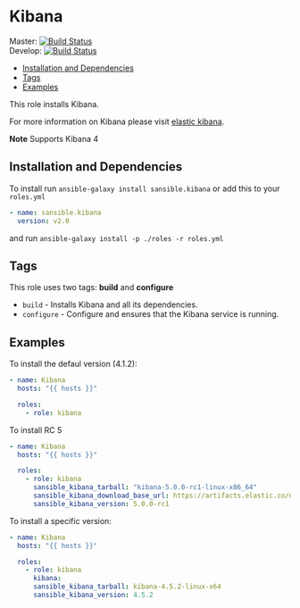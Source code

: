 # Kibana

Master: [![Build Status](https://travis-ci.org/sansible/kibana.svg?branch=master)](https://travis-ci.org/sansible/kibana)  
Develop: [![Build Status](https://travis-ci.org/sansible/kibana.svg?branch=develop)](https://travis-ci.org/sansible/kibana)

* [Installation and Dependencies](#installation-and-dependencies)
* [Tags](#tags)
* [Examples](#examples)

This role installs Kibana.

For more information on Kibana please visit [elastic kibana](https://www.elastic.co/products/kibana).

**Note** Supports Kibana 4


## Installation and Dependencies

To install run `ansible-galaxy install sansible.kibana` or add this to your
`roles.yml`

```YAML
- name: sansible.kibana
  version: v2.0
```

and run `ansible-galaxy install -p ./roles -r roles.yml`


## Tags

This role uses two tags: **build** and **configure**

* `build` - Installs Kibana and all its dependencies.
* `configure` - Configure and ensures that the Kibana service is running.


## Examples

To install the defaul version (4.1.2):

```YAML
- name: Kibana
  hosts: "{{ hosts }}"

  roles:
    - role: kibana
```

To install RC 5

```YAML
- name: Kibana
  hosts: "{{ hosts }}"

  roles:
    - role: kibana
      sansible_kibana_tarball: "kibana-5.0.0-rc1-linux-x86_64"
      sansible_kibana_download_base_url: https://artifacts.elastic.co/downloads/kibana/
      sansible_kibana_version: 5.0.0-rc1
```

To install a specific version:

```YAML
- name: Kibana
  hosts: "{{ hosts }}"

  roles:
    - role: kibana
      kibana:
      sansible_kibana_tarball: kibana-4.5.2-linux-x64
      sansible_kibana_version: 4.5.2
```
